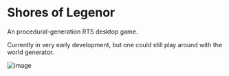 # Shores of Legenor
An procedural-generation RTS desktop game.

Currently in very early development, but one could still play around with the world generator.

![image](https://user-images.githubusercontent.com/89672212/230696214-95382a79-d837-4535-9461-5ce6254f86bf.png)
